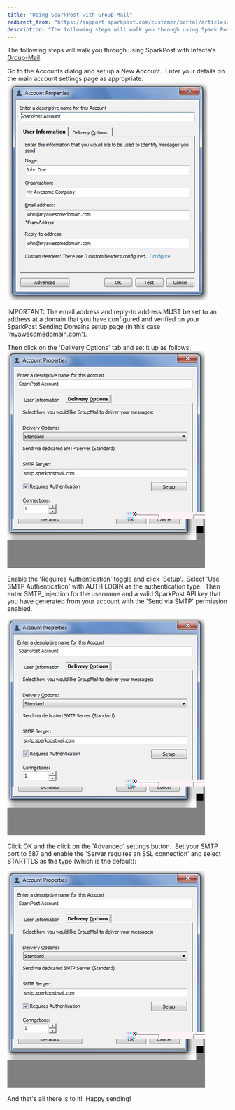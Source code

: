 ```yaml
---
title: "Using SparkPost with Group-Mail"
redirect_from: "https://support.sparkpost.com/customer/portal/articles/2032944-using-sparkpost-with-group-mail"
description: "The following steps will walk you through using Spark Post with Infacta's Group Mail Go to the Accounts dialog and set up a New Account Enter your details on the main account settings page as appropriate IMPORTANT The email address and reply to address MUST be set to an address..."
---
```


The following steps will walk you through using SparkPost with Infacta's [Group-Mail](http://group-mail.com).

Go to the Accounts dialog and set up a New Account.  Enter your details on the main account settings page as appropriate:
![](media/using-spark-post-with-group-mail/Banners_and_Alerts_and_IRA_Dev_original.jpg)

IMPORTANT: The email address and reply-to address MUST be set to an address at a domain that you have configured and verified on your SparkPost Sending Domains setup page (in this case 'myawesomedomain.com').

Then click on the 'Delivery Options' tab and set it up as follows:
![](media/using-spark-post-with-group-mail/IRA_Dev_original.jpg)

Enable the 'Requires Authentication' toggle and click 'Setup'.  Select 'Use SMTP Authentication' with AUTH LOGIN as the authentication type.  Then enter SMTP_Injection for the username and a valid SparkPost API key that you have generated from your account with the 'Send via SMTP' permission enabled.

![](media/using-spark-post-with-group-mail/IRA_Dev_original.jpg)

Click OK and the click on the 'Advanced' settings button.  Set your SMTP port to 587 and enable the 'Server requires an SSL connection' and select STARTTLS as the type (which is the default):

![](media/using-spark-post-with-group-mail/IRA_Dev_original.jpg)

And that's all there is to it!  Happy sending!